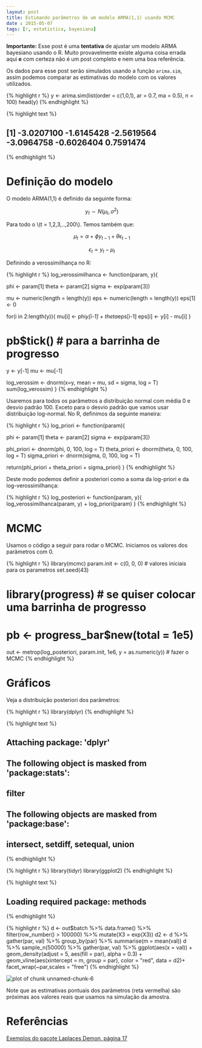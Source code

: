 ```yaml
---
layout: post
title: Estimando parâmetros de um modelo ARMA(1,1) usando MCMC
date : 2015-05-07
tags: [r, estatistica, bayesiana]
--- 
```



<script type="text/javascript"
   src="https://cdn.mathjax.org/mathjax/latest/MathJax.js?config=TeX-AMS-MML_HTMLorMML">
</script>


**Importante:** Esse post é uma **tentativa** de ajustar um modelo ARMA bayesiano usando o R. Muito provavelmente existe alguma coisa errada aqui **e** com certeza não é um post completo e nem uma boa referência.

Os dados para esse post serão simulados usando a função `arima.sim`, assim podemos comparar as estimativas do modelo com os valores utilizados.


{% highlight r %}
y <- arima.sim(list(order = c(1,0,1), ar = 0.7, ma = 0.5), n = 100)
head(y)
{% endhighlight %}



{% highlight text %}
## [1] -3.0207100 -1.6145428 -2.5619564 -3.0964758 -0.6026404  0.7591474
{% endhighlight %}

# Definição do modelo

O modelo ARMA(1,1) é definido da seguinte forma:

$$y_t \sim N(\mu_t, \sigma^2)$$

Para todo o \\(t = 1,2,3,..,200\\). Temos também que:

$$\mu_t = \alpha + \phi y_{t-1} + \theta \epsilon_{t-1}$$

$$\epsilon_{t} = y_t - \mu_t$$

Definindo a verossimilhança no R:


{% highlight r %}
log_verossimilhanca <- function(param, y){
  
  phi <- param[1]
  theta <- param[2]
  sigma <- exp(param[3])
  
  mu <- numeric(length = length(y))
  eps <- numeric(length = length(y))
  eps[1] <- 0
  
  for(i in 2:length(y)){
    mu[i] <- phi*y[i-1] +  theta*eps[i-1]
    eps[i] <- y[i] - mu[i]
  }
  
#  pb$tick() # para a barrinha de progresso
  
  y <- y[-1]
  mu <- mu[-1]
  
  log_verossim <- dnorm(x=y, mean = mu, sd = sigma, log = T)
  sum(log_verossim)
}
{% endhighlight %}

Usaremos para todos os parâmetros a distribuição normal com média 0 e desvio padrão 100. Exceto para o desvio padrão que vamos usar distribuição log-normal. No R, definimos da seguinte maneira:


{% highlight r %}
log_priori <- function(param){
  
  phi <- param[1]
  theta <- param[2]
  sigma <- exp(param[3])
  
  phi_priori <- dnorm(phi, 0, 100, log = T)
  theta_priori <- dnorm(theta, 0, 100, log = T)
  sigma_priori <- dnorm(sigma, 0, 100, log = T)
  
  return(phi_priori + theta_priori + sigma_priori)
}
{% endhighlight %}

Deste modo podemos definir a posteriori como a soma da log-priori e da log-verossimilhança:


{% highlight r %}
log_posteriori <- function(param, y){
  log_verossimilhanca(param, y) + log_priori(param)
}
{% endhighlight %}


# MCMC

Usamos o código a seguir para rodar o MCMC. Iniciamos os valores dos parâmetros com 0.


{% highlight r %}
library(mcmc)
param.init <- c(0, 0, 0) # valores iniciais para os parametros
set.seed(43)
# library(progress) # se quiser colocar uma barrinha de progresso
# pb <- progress_bar$new(total = 1e5)
out <- metrop(log_posteriori, param.init, 1e6, y = as.numeric(y)) # fazer o MCMC
{% endhighlight %}

# Gráficos

Veja a distribuição posteriori dos parâmetros:


{% highlight r %}
library(dplyr)
{% endhighlight %}



{% highlight text %}
## 
## Attaching package: 'dplyr'
## 
## The following object is masked from 'package:stats':
## 
##     filter
## 
## The following objects are masked from 'package:base':
## 
##     intersect, setdiff, setequal, union
{% endhighlight %}



{% highlight r %}
library(tidyr)
library(ggplot2)
{% endhighlight %}



{% highlight text %}
## Loading required package: methods
{% endhighlight %}



{% highlight r %}
d <- out$batch %>% data.frame() %>% filter(row_number() > 100000) %>% mutate(X3 = exp(X3))
d2 <- d %>% gather(par, val) %>% group_by(par) %>% summarise(m = mean(val))
d %>% sample_n(50000) %>%
  gather(par, val) %>%
  ggplot(aes(x = val)) + 
  geom_density(adjust = 5, aes(fill = par), alpha = 0.3) + 
  geom_vline(aes(xintercept = m, group = par), color = "red", data = d2)+
  facet_wrap(~par,scales = "free")
{% endhighlight %}

![plot of chunk unnamed-chunk-6](https://dl.dropboxusercontent.com/u/40339739/jekyll/2015-05-05-modelo-arma-verossimilhanca/unnamed-chunk-6-1.png) 

Note que as estimativas pontuais dos parâmetros (reta vermelha) são próximas aos valores reais que usamos na simulação da amostra. 

# Referências

[Exemplos do pacote Laplaces Demon, página 17](http://www.icesi.edu.co/CRAN/web/packages/LaplacesDemon/vignettes/Examples.pdf)
